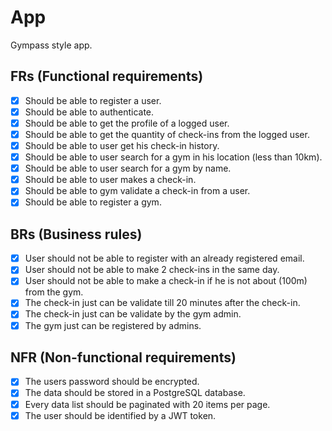 # App
Gympass style app.

## FRs (Functional requirements)
- [X] Should be able to register a user.
- [X] Should be able to authenticate.
- [X] Should be able to get the profile of a logged user.
- [X] Should be able to get the quantity of check-ins from the logged user.
- [X] Should be able to user get his check-in history.
- [X] Should be able to user search for a gym in his location (less than 10km).
- [X] Should be able to user search for a gym by name.
- [X] Should be able to user makes a check-in.
- [X] Should be able to gym validate a check-in from a user.
- [X] Should be able to register a gym.

## BRs (Business rules)
- [X] User should not be able to register with an already registered email.
- [X] User should not be able to make 2 check-ins in the same day.
- [X] User should not be able to make a check-in if he is not about (100m) from the gym.
- [X] The check-in just can be validate till 20 minutes after the check-in.
- [X] The check-in just can be validate by the gym admin.
- [X] The gym just can be registered by admins.

## NFR (Non-functional requirements)
- [X] The users password should be encrypted.
- [X] The data should be stored in a PostgreSQL database.
- [X] Every data list should be paginated with 20 items per page.
- [X] The user should be identified by a JWT token.